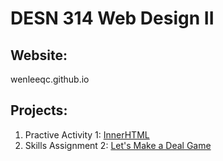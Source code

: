 # DESN 314 Web Design II
## Website:
wenleeqc.github.io

## Projects:
1. Practive Activity 1: [InnerHTML](https://wenleeqc.github.io/innerHTML/)
2. Skills Assignment 2: [Let's Make a Deal Game](https://wenleeqc.github.io/lets-make-a-deal/)